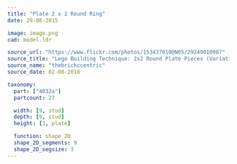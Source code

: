 ```yaml
---
title: "Plate 2 x 2 Round Ring"
date: 29-08-2015

image: image.png
cad: model.ldr

source_url: "https://www.flickr.com/photos/153437010@N05/29249010987"
source_title: "Lego Building Technique: 2x2 Round Plate Pieces (Variation 2)"
source_name: "thebrickccentric"
source_date: 02-08-2018

taxonomy:
  part: ["4032a"]
  partcount: 27

  width: [9, stud]
  depth: [9, stud]
  height: [3, plate]

  function: shape_2D
  shape_2D_segments: 9
  shape_2D_segsize: 3
---
```

